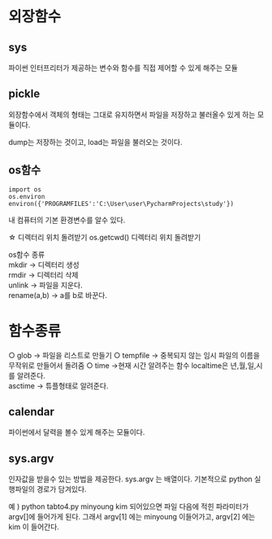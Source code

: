 # 외장함수
## sys
파이썬 인터프리터가 제공하는 변수와 함수를 직접 제어할 수 있게 해주는 모듈  

## pickle
외장함수에서 객체의 형태는 그대로 유지하면서 파일을 저장하고 불러올수 있게 하는 모듈이다.

dump는 저장하는 것이고, load는 파일을 불러오는 것이다.

## os함수

```
import os
os.environ
environ({'PROGRAMFILES':'C:\User\user\PycharmProjects\study'})
```
내 컴퓨터의 기본 환경변수를 알수 있다.

☆ 디렉터리 위치 돌려받기
os.getcwd() 디렉터리 위치 돌려받기

os함수 종류  
mkdir -> 디렉터리 생성  
rmdir -> 디렉터리 삭제  
unlink ->  파일을 지운다.  
rename(a,b) -> a를 b로 바꾼다.  

# 함수종류

○ glob -> 파일을 리스트로 만들기
○ tempfile -> 중복되지 않는 임시 파일의 이름을 무작위로 만들어서 돌려줌
○ time ->현재 시간 알려주는 함수
localtime은 년,월,일,시를 알려준다.  
asctime -> 튜플형태로 알려준다.  

## calendar
파이썬에서 달력을 볼수 있게 해주는 모듈이다.

## sys.argv
인자값을 받을수 있는 방법을 제공한다. 
sys.argv 는 배열이다. 기본적으로 python 실행파일의 경로가 담겨있다. 

예 ) python tabto4.py minyoung kim
되어있으면 파일 다음에 적힌 파라미터가 argv[]에 들어가게 된다.
그래서 argv[1] 에는 minyoung 이들어가고, argv[2] 에는 kim 이 들어간다.  
